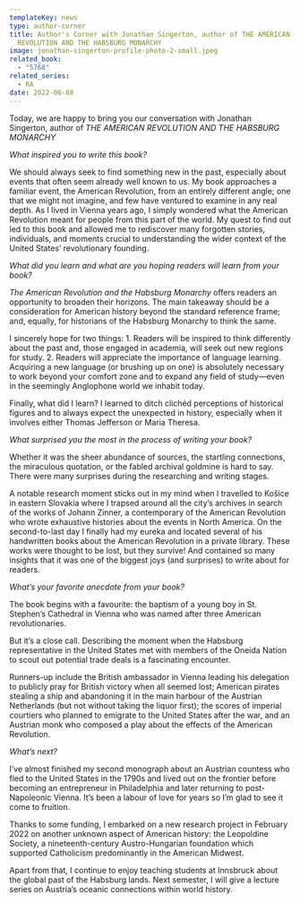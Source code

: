 ```yaml
---
templateKey: news
type: author-corner
title: Author's Corner with Jonathan Singerton, author of THE AMERICAN
  REVOLUTION AND THE HABSBURG MONARCHY
image: jonathan-singerton-profile-photo-2-small.jpeg
related_book:
  - "5768"
related_series:
  - RA
date: 2022-06-08
---
```

Today, we are happy to bring you our conversation with Jonathan Singerton, author of *THE AMERICAN REVOLUTION AND THE HABSBURG MONARCHY*

*What inspired you to write this book?* 

We should always seek to find something new in the past, especially about events that often seem already well known to us. My book approaches a familiar event, the American Revolution, from an entirely different angle; one that we might not imagine, and few have ventured to examine in any real depth. As I lived in Vienna years ago, I simply wondered what the American Revolution meant for people from this part of the world. My quest to find out led to this book and allowed me to rediscover many forgotten stories, individuals, and moments crucial to understanding the wider context of the United States’ revolutionary founding. 

*What did you learn and what are you hoping readers will learn from your book?* 

*The American Revolution and the Habsburg Monarchy* offers readers an opportunity to broaden their horizons. The main takeaway should be a consideration for American history beyond the standard reference frame; and, equally, for historians of the Habsburg Monarchy to think the same. 

I sincerely hope for two things: 1. Readers will be inspired to think differently about the past and, those engaged in academia, will seek out new regions for study. 2. Readers will appreciate the importance of language learning. Acquiring a new language (or brushing up on one) is absolutely necessary to work beyond your comfort zone and to expand any field of study—even in the seemingly Anglophone world we inhabit today. 

Finally, what did I learn? I learned to ditch clichéd perceptions of historical figures and to always expect the unexpected in history, especially when it involves either Thomas Jefferson or Maria Theresa.  

*What surprised you the most in the process of writing your book?* 

Whether it was the sheer abundance of sources, the startling connections, the miraculous quotation, or the fabled archival goldmine is hard to say. There were many surprises during the researching and writing stages. 


A notable research moment sticks out in my mind when I travelled to Košice in eastern Slovakia where I trapsed around all the city’s archives in search of the works of Johann Zinner, a contemporary of the American Revolution who wrote exhaustive histories about the events in North America. On the second-to-last day I finally had my eureka and located several of his handwritten books about the American Revolution in a private library. These works were thought to be lost, but they survive! And contained so many insights that it was one of the biggest joys (and surprises) to write about for readers. 

*What’s your favorite anecdote from your book?*

The book begins with a favourite: the baptism of a young boy in St. Stephen’s Cathedral in Vienna who was named after three American revolutionaries. 

But it’s a close call. Describing the moment when the Habsburg representative in the United States met with members of the Oneida Nation to scout out potential trade deals is a fascinating encounter. 

Runners-up include the British ambassador in Vienna leading his delegation to publicly pray for British victory when all seemed lost; American pirates stealing a ship and abandoning it in the main harbour of the Austrian Netherlands (but not without taking the liquor first); the scores of imperial courtiers who planned to emigrate to the United States after the war, and an Austrian monk who composed a play about the effects of the American Revolution. 

*What’s next?* 

I’ve almost finished my second monograph about an Austrian countess who fled to the United States in the 1790s and lived out on the frontier before becoming an entrepreneur in Philadelphia and later returning to post-Napoleonic Vienna. It’s been a labour of love for years so I’m glad to see it come to fruition.

Thanks to some funding, I embarked on a new research project in February 2022 on another unknown aspect of American history: the Leopoldine Society, a nineteenth-century Austro-Hungarian foundation which supported Catholicism predominantly in the American Midwest. 


Apart from that, I continue to enjoy teaching students at Innsbruck about the global past of the Habsburg lands. Next semester, I will give a lecture series on Austria’s oceanic connections within world history.